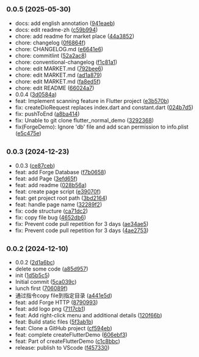 ## <small>0.0.5 (2025-05-30)</small>

* docs: add english annotation ([941eaeb](https://github.com/Jewel105/flutter-project-forge/commit/941eaeb))
* docs: edit readme-zh ([c59b994](https://github.com/Jewel105/flutter-project-forge/commit/c59b994))
* chore: add readme for market place ([44a3852](https://github.com/Jewel105/flutter-project-forge/commit/44a3852))
* chore: changelog ([0f6864f](https://github.com/Jewel105/flutter-project-forge/commit/0f6864f))
* chore: CHANGELOG.md ([e6641e6](https://github.com/Jewel105/flutter-project-forge/commit/e6641e6))
* chore: commitlint ([52a2ac8](https://github.com/Jewel105/flutter-project-forge/commit/52a2ac8))
* chore: conventional-changelog ([f1c81a1](https://github.com/Jewel105/flutter-project-forge/commit/f1c81a1))
* chore: edit MARKET.md ([792bee6](https://github.com/Jewel105/flutter-project-forge/commit/792bee6))
* chore: edit MARKET.md ([ad1a879](https://github.com/Jewel105/flutter-project-forge/commit/ad1a879))
* chore: edit MARKET.md ([fa8ed5f](https://github.com/Jewel105/flutter-project-forge/commit/fa8ed5f))
* chore: edit README ([66024a7](https://github.com/Jewel105/flutter-project-forge/commit/66024a7))
* 0.0.4 ([3d0584a](https://github.com/Jewel105/flutter-project-forge/commit/3d0584a))
* feat: Implement scanning feature in Flutter project ([e3b570b](https://github.com/Jewel105/flutter-project-forge/commit/e3b570b))
* fix: createDioRequest replaces index.dart and constant.dart ([024b7d5](https://github.com/Jewel105/flutter-project-forge/commit/024b7d5))
* fix: pushToEnd ([a8ba414](https://github.com/Jewel105/flutter-project-forge/commit/a8ba414))
* fix: Unable to git clone flutter_normal_demo ([3292368](https://github.com/Jewel105/flutter-project-forge/commit/3292368))
* fix(ForgeDemo): Ignore 'db' file and add scan permission to info.plist ([e5c475e](https://github.com/Jewel105/flutter-project-forge/commit/e5c475e))



## <small>0.0.3 (2024-12-23)</small>

* 0.0.3 ([ce87ceb](https://github.com/Jewel105/flutter-project-forge/commit/ce87ceb))
* feat: add Forge Database ([f7b0658](https://github.com/Jewel105/flutter-project-forge/commit/f7b0658))
* feat: add Page ([3efd65f](https://github.com/Jewel105/flutter-project-forge/commit/3efd65f))
* feat: add readme ([028b56a](https://github.com/Jewel105/flutter-project-forge/commit/028b56a))
* feat: create page script ([e39070f](https://github.com/Jewel105/flutter-project-forge/commit/e39070f))
* feat: get project root path ([3bd2164](https://github.com/Jewel105/flutter-project-forge/commit/3bd2164))
* feat: handle page name ([32289f2](https://github.com/Jewel105/flutter-project-forge/commit/32289f2))
* fix: code structure ([ca71dc2](https://github.com/Jewel105/flutter-project-forge/commit/ca71dc2))
* fix: copy file bug ([4652db6](https://github.com/Jewel105/flutter-project-forge/commit/4652db6))
* fix: Prevent code pull repetition for 3 days ([ae34ae5](https://github.com/Jewel105/flutter-project-forge/commit/ae34ae5))
* fix: Prevent code pull repetition for 3 days ([4ae2753](https://github.com/Jewel105/flutter-project-forge/commit/4ae2753))



## <small>0.0.2 (2024-12-10)</small>

* 0.0.2 ([2d1a6bc](https://github.com/Jewel105/flutter-project-forge/commit/2d1a6bc))
* delete some code ([a85d957](https://github.com/Jewel105/flutter-project-forge/commit/a85d957))
* init ([1d5b5c5](https://github.com/Jewel105/flutter-project-forge/commit/1d5b5c5))
* Initial commit ([5ca039c](https://github.com/Jewel105/flutter-project-forge/commit/5ca039c))
* lunch first ([706089f](https://github.com/Jewel105/flutter-project-forge/commit/706089f))
* 通过指令copy file到指定目录 ([a441e5d](https://github.com/Jewel105/flutter-project-forge/commit/a441e5d))
* feat: add Forge HTTP ([8790993](https://github.com/Jewel105/flutter-project-forge/commit/8790993))
* feat: add logo png ([7117cb1](https://github.com/Jewel105/flutter-project-forge/commit/7117cb1))
* feat: Add right-click menu and additional details ([120f66b](https://github.com/Jewel105/flutter-project-forge/commit/120f66b))
* feat: Build static files ([5f3ab1b](https://github.com/Jewel105/flutter-project-forge/commit/5f3ab1b))
* feat: Clone a GitHub project ([cf594eb](https://github.com/Jewel105/flutter-project-forge/commit/cf594eb))
* feat: complete createFlutterDemo ([606ebf3](https://github.com/Jewel105/flutter-project-forge/commit/606ebf3))
* feat: Part of createFlutterDemo ([c1c8bbc](https://github.com/Jewel105/flutter-project-forge/commit/c1c8bbc))
* release: publish to VScode ([f457330](https://github.com/Jewel105/flutter-project-forge/commit/f457330))



